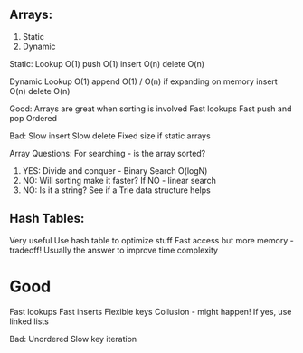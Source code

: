 ## Arrays:
1. Static
2. Dynamic

Static:
Lookup O(1)
push O(1)
insert O(n)
delete O(n)

Dynamic
Lookup O(1)
append O(1) / O(n) if expanding on memory
insert O(n)
delete O(n)

Good:
Arrays are great when sorting is involved
Fast lookups
Fast push and pop
Ordered

Bad:
Slow insert 
Slow delete
Fixed size if static arrays

Array Questions: For searching - is the array sorted?
1. YES: Divide and conquer - Binary Search O(logN)
2. NO: Will sorting make it faster? If NO - linear search
3. NO: Is it a string? See if a Trie data structure helps

## Hash Tables:
Very useful
Use hash table to optimize stuff
Fast access but more memory - tradeoff!
Usually the answer to improve time complexity

# Good
Fast lookups
Fast inserts
Flexible keys
Collusion - might happen! If yes, use linked lists

Bad:
Unordered
Slow key iteration


